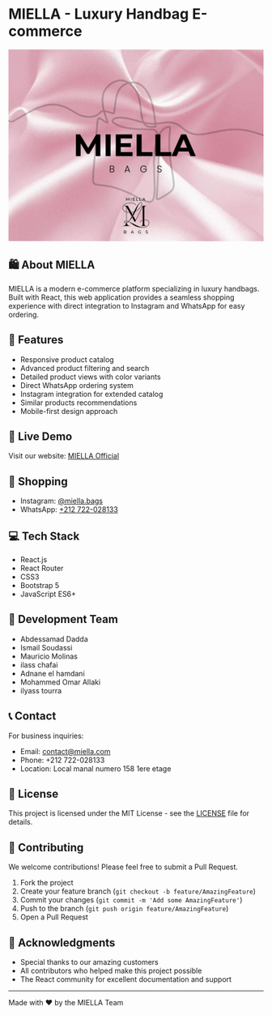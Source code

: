 # MIELLA - Luxury Handbag E-commerce

![MIELLA Logo](src/assets/logo/logo.jpg)

## 🛍️ About MIELLA

MIELLA is a modern e-commerce platform specializing in luxury handbags. Built with React, this web application provides a seamless shopping experience with direct integration to Instagram and WhatsApp for easy ordering.

## 🌟 Features

- Responsive product catalog
- Advanced product filtering and search
- Detailed product views with color variants
- Direct WhatsApp ordering system
- Instagram integration for extended catalog
- Similar products recommendations
- Mobile-first design approach

## 🚀 Live Demo

Visit our website: [MIELLA Official](https://miella-bags.com)

## 🛒 Shopping

- Instagram: [@miella.bags](https://www.instagram.com/miella.bags)
- WhatsApp: [+212 722-028133](https://wa.me/212722028133)

## 💻 Tech Stack

- React.js
- React Router
- CSS3
- Bootstrap 5
- JavaScript ES6+


## 👥 Development Team
- Abdessamad Dadda 
- Ismail Soudassi 
- Mauricio Molinas
- ilass chafai
- Adnane el hamdani
- Mohammed Omar Allaki
- ilyass tourra

## 📞 Contact

For business inquiries:
- Email: contact@miella.com
- Phone: +212 722-028133
- Location: Local manal numero 158 1ere etage

## 📄 License

This project is licensed under the MIT License - see the [LICENSE](LICENSE) file for details.

## 🤝 Contributing

We welcome contributions! Please feel free to submit a Pull Request.

1. Fork the project
2. Create your feature branch (`git checkout -b feature/AmazingFeature`)
3. Commit your changes (`git commit -m 'Add some AmazingFeature'`)
4. Push to the branch (`git push origin feature/AmazingFeature`)
5. Open a Pull Request

## 🙏 Acknowledgments

- Special thanks to our amazing customers
- All contributors who helped make this project possible
- The React community for excellent documentation and support

---

Made with ❤️ by the MIELLA Team
